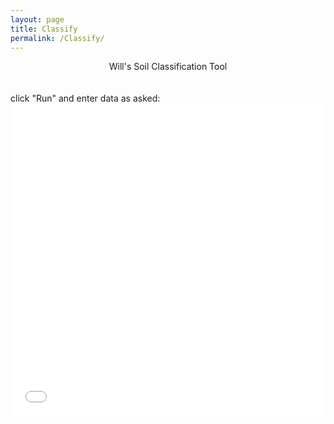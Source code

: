 ```yaml
---
layout: page
title: Classify
permalink: /Classify/
---
```



<div style="text-align: center;">Will's Soil Classification Tool</div><br clear="all"><br clear="all">
click "Run" and enter data as asked:



<iframe frameborder="0" width="100%" height="500px" src="REPL_URL?QUERY_PARAMETERS">https://replit.com/@the-iron-pig/HandmadeGiganticMainframe#main.py</iframe>
